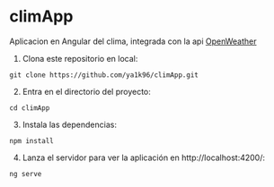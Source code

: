 # climApp

Aplicacion en Angular del clima, integrada con la api [OpenWeather]("https://openweathermaps.com")

1. Clona este repositorio en local:

```console
git clone https://github.com/ya1k96/climApp.git
```

2. Entra en el directorio del proyecto:

```console
cd climApp
```

3. Instala las dependencias:

```console
npm install
```

4. Lanza el servidor para ver la aplicación en http://localhost:4200/:

```console
ng serve
```


